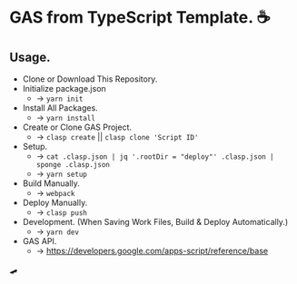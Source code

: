 # GAS from TypeScript Template. ☕️  
## Usage.  
- Clone or Download This Repository.  
- Initialize package.json  
  - -> `yarn init`  
- Install All Packages.  
  - -> `yarn install`  
- Create or Clone GAS Project.
  - -> `clasp create` || `clasp clone 'Script ID'`  
- Setup.  
  - -> `cat .clasp.json | jq '.rootDir = "deploy"' .clasp.json | sponge .clasp.json`  
  - -> `yarn setup`  
- Build Manually.
  - -> `webpack`  
- Deploy Manually.  
  - -> `clasp push`  
- Development. (When Saving Work Files, Build & Deploy Automatically.)  
  - -> `yarn dev`  
- GAS API.
  - -> <https://developers.google.com/apps-script/reference/base>

🛹
